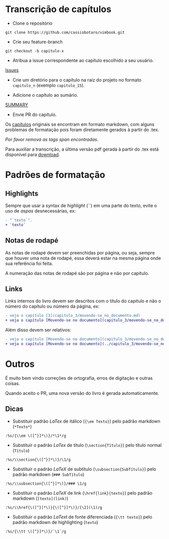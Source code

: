 Transcrição de capítulos
========================

* Clone o repositório

`git clone https://github.com/cassiobotaro/vimbook.git`

* Crie seu feature-branch

`git checkout -b capitulo-x`

* Atribua a issue correspondente ao capítulo escolhido a seu usuário.

[Issues](https://github.com/cassiobotaro/vimbook/issues)

* Crie um diretório para o capítulo na raiz do projeto no formato `capitulo_n` (exemplo `capitulo_15`).

* Adicione o capítulo ao sumário.

[SUMMARY](SUMMARY.md)

* Envie PR do capítulo.

Os [capítulos](https://github.com/cassiobotaro/vimbook/tree/master/chapters) originais se encontram em formato markdown, com alguns problemas de formatação pois foram diretamente gerados à partir do .tex.

*Por favor remova as tags span encontradas.*

Para auxiliar a transcrição, a última versão pdf gerada à partir do .tex está disponível para [download](https://github.com/cassiobotaro/vimbook/blob/master/vimbook-livro-original/vimbook-31-08-2009.pdf).

Padrões de formatação
=====================
Highlights
----------
Sempre que usar a syntax de _highlight_ (``) em uma parte do texto, evite o uso de _aspas_ desnecessárias, ex:
```diff
- "`texto`".
+ `texto`
```

Notas de rodapé
---------------
As notas de rodapé devem ser preenchidas por página, ou seja, sempre que houver uma nota de rodapé, essa deverá estar na mesma página onde
sua referência foi feita.

A numeração das notas de rodapé são por página e não por capitulo.

Links
-----
Links internos do livro devem ser descritos com o título do capitulo e não o número do capítulo ou número da página, ex:
```diff
- veja o capítulo [3](capitulo_3/movendo-se_no_documento.md)
+ veja o capítulo [Movendo-se no documento](capitulo_3/movendo-se_no_documento.md)
```
Além disso devem ser relativos:
```diff
- veja o capítulo [Movendo-se no documento](capitulo_3/movendo-se_no_documento.md)
+ veja o capítulo [Movendo-se no documento](../capitulo_3/movendo-se_no_documento.md)
```

Outros
======

É muito bem vindo correções de ortografia, erros de digitação e outras coisas.

Quando aceito o PR, uma nova versão do livro é gerada automaticamente.


Dicas
-----

* Substituir padrão *LaTex* de itálico (`{\em Texto}`) pelo padrão markdown (`*Texto*`)
```vim
:%s/{\\em \([^}]*\)}/*\1*/g
```
* Substituir o padrão *LaTex* de título (`\section{Título}`) pelo título normal (`Título`)
```vim
:%s/\\section{\([^}]*\)}/\1/g
```
* Substituir o padrão *LaTeX* de subtítulo (`\subsection{SubTítulo}`) pelo padrão markdown (`### SubTítulo`)
```vim
:%s/\\subsection{\([^}]*\)}/### \1/g
```
* Substituir o padrão *LaTeX* de link (`\href{link}{texto}`) pelo padrão markdown (`[texto](link)`)
```vim
:%s/\\href{\([^}]*\)}{\([^}]*\)}/[\2](\1)/g
```
* Substituir o padrão *LaText* de fonte diferenciada (`{\tt texto}`) pelo padrão markdown de highlighting (``texto``)
```vim
:%s/{\\tt \([^}]*\)}/`\1`/g
```
